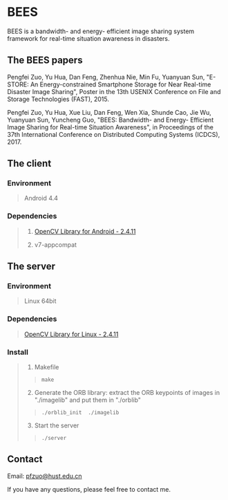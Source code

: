 # BEES

BEES is a bandwidth- and energy- efficient image sharing system framework for real-time situation awareness in disasters.

## The BEES papers

Pengfei Zuo, Yu Hua, Dan Feng, Zhenhua Nie, Min Fu, Yuanyuan Sun, "E-STORE: An Energy-constrained Smartphone Storage for Near Real-time Disaster Image Sharing", Poster in the 13th USENIX Conference on File and Storage Technologies (FAST), 2015.

Pengfei Zuo, Yu Hua, Xue Liu, Dan Feng, Wen Xia, Shunde Cao, Jie Wu, Yuanyuan Sun, Yuncheng Guo, "BEES: Bandwidth- and Energy- Efficient Image Sharing for Real-time Situation Awareness", in Proceedings of the 37th International Conference on Distributed Computing Systems (ICDCS), 2017.


## The client


### Environment
>Android 4.4

### Dependencies

>1. [OpenCV Library for Android - 2.4.11](http://opencv.org/downloads.html)
>
>2. v7-appcompat


## The server


### Environment
> Linux 64bit

### Dependencies
> [OpenCV Library for Linux - 2.4.11](http://opencv.org/downloads.html)

### Install

> 1. Makefile
>> `make` 	
>
> 2. Generate the ORB library: extract the ORB keypoints of images in "./imagelib" and put them in "./orblib"
>> `./orblib_init  ./imagelib`
> 
> 3. Start the server 
>> `./server`

## Contact


Email: pfzuo@hust.edu.cn

If you have any questions, please feel free to contact me. 
